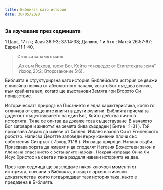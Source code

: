 ```yaml
---
title: Библията като история
date: 30/05/2020
---
```


### За изучаване през седмицата
1 Царе, 17 гл.; Исая 36:1-3; 37:14-38; Даниил, 1 и 5 гл.; Матей 26:57-67; Евреи 11:1-40.

> <p>Стих за запаметяване</p>
> „Аз съм Йехова, твоят Бог, Който те изведох от Египетската земя“ (Изход 20:2; Второзаконие 5:6).

Библията е структурирана като история. Библейската история се движи в линейна посока от абсолютното начало, когато Бог създава всичко, към крайната цел, когато ще възстанови Земята при Второто Си пришествие.

Историческата природа на Писанието е една характеристика, която го отличава от свещените книги на други религии. Библията приема за даденост съществуването на един Бог, Който действа лично в историята. Тя не се опитва да докаже това съществуване. В началото Бог заговаря и животът на земята бива създаден ( Битие 1:1-31 ). Той призовава Аврам да излезе от Халдея. Избавя народа Си от Египетското робство. Написва Десетте заповеди върху каменни плочи със собствения Си пръст ( Изход 31:18 ). Изпраща пророци. Нанася съдби. Призовава хората да живеят и да споделят Неговия Божествен закон и плана на спасението с останалите народи. Накрая изпраща Сина Си Исус Христос на света и така разделя навеки историята на две.

През тази седмица ще разгледаме някои ключови моменти от историята, описани в Библията, а също и археологически доказателства, които потвърждават тази история така, както е предадена в Библията.